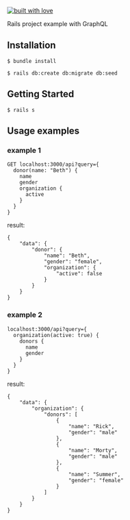 [![built with love](https://cloud.githubusercontent.com/assets/2231765/6766607/d07992c6-cfc9-11e4-813f-d9240714dd50.png)](http://rmosolgo.github.io/react-badges/)

Rails project example with GraphQL

## Installation

```
$ bundle install
```


```
$ rails db:create db:migrate db:seed
```

## Getting Started


```
$ rails s
```


## Usage examples


### example 1
```
GET localhost:3000/api?query={
  donor(name: "Beth") {
    name
    gender
    organization {
      active
    }
  }
}
```

result:

```
{
    "data": {
        "donor": {
            "name": "Beth",
            "gender": "female",
            "organization": {
                "active": false
            }
        }
    }
}
```

### example 2

```
localhost:3000/api?query={
  organization(active: true) {
    donors {
      name
      gender
    }
  }
}
```

result:

```
{
    "data": {
        "organization": {
            "donors": [
                {
                    "name": "Rick",
                    "gender": "male"
                },
                {
                    "name": "Morty",
                    "gender": "male"
                },
                {
                    "name": "Summer",
                    "gender": "female"
                }
            ]
        }
    }
}
```
